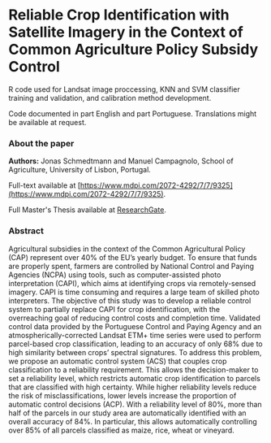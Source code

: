 # Reliable Crop Identification with Satellite Imagery in the Context of Common Agriculture Policy Subsidy Control

R code used for Landsat image proccessing, KNN and SVM classifier training and validation, and calibration method development.

Code documented in part English and part Portuguese. Translations might be available at request.

### About the paper

**Authors:** Jonas Schmedtmann and Manuel Campagnolo, School of Agriculture, University of Lisbon, Portugal.

Full-text available at [https://www.mdpi.com/2072-4292/7/7/9325](https://www.mdpi.com/2072-4292/7/7/9325).

Full Master's Thesis available at [ResearchGate](https://www.researchgate.net/publication/269333638_Automatizing_photo_interpretation_of_satellite_imagery_in_the_context_of_the_Common_Agriculture_Policy_subsidy_control).

### Abstract

Agricultural subsidies in the context of the Common Agricultural Policy (CAP) represent over 40% of the EU’s yearly budget. To ensure that funds are properly spent, farmers are controlled by National Control and Paying Agencies (NCPA) using tools, such as computer-assisted photo interpretation (CAPI), which aims at identifying crops via remotely-sensed imagery. CAPI is time consuming and requires a large team of skilled photo interpreters. The objective of this study was to develop a reliable control system to partially replace CAPI for crop identification, with the overreaching goal of reducing control costs and completion time. Validated control data provided by the Portuguese Control and Paying Agency and an atmospherically-corrected Landsat ETM+ time series were used to perform parcel-based crop classification, leading to an accuracy of only 68% due to high similarity between crops’ spectral signatures. To address this problem, we propose an automatic control system (ACS) that couples crop classification to a reliability requirement. This allows the decision-maker to set a reliability level, which restricts automatic crop identification to parcels that are classified with high certainty. While higher reliability levels reduce the risk of misclassifications, lower levels increase the proportion of automatic control decisions (ACP). With a reliability level of 80%, more than half of the parcels in our study area are automatically identified with an overall accuracy of 84%. In particular, this allows automatically controlling over 85% of all parcels classified as maize, rice, wheat or vineyard.
